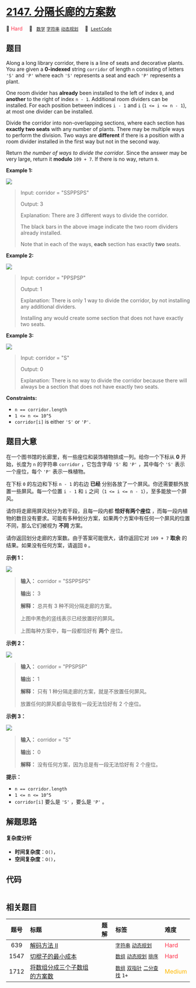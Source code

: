 # [2147. 分隔长廊的方案数](https://leetcode.com/problems/number-of-ways-to-divide-a-long-corridor)

🔴 <font color=#ff334b>Hard</font>&emsp; 🔖&ensp; [`数学`](/tag/math.md) [`字符串`](/tag/string.md) [`动态规划`](/tag/dynamic-programming.md)&emsp; 🔗&ensp;[`LeetCode`](https://leetcode.com/problems/number-of-ways-to-divide-a-long-corridor)

## 题目

Along a long library corridor, there is a line of seats and decorative plants.
You are given a **0-indexed** string `corridor` of length `n` consisting of
letters `'S'` and `'P'` where each `'S'` represents a seat and each `'P'`
represents a plant.

One room divider has **already** been installed to the left of index `0`, and
**another** to the right of index `n - 1`. Additional room dividers can be
installed. For each position between indices `i - 1` and `i` (`1 <= i <= n -
1`), at most one divider can be installed.

Divide the corridor into non-overlapping sections, where each section has
**exactly two seats** with any number of plants. There may be multiple ways to
perform the division. Two ways are **different** if there is a position with a
room divider installed in the first way but not in the second way.

Return _the number of ways to divide the corridor_. Since the answer may be
very large, return it **modulo** `109 + 7`. If there is no way, return `0`.



**Example 1:**

![](https://assets.leetcode.com/uploads/2021/12/04/1.png)

> Input: corridor = "SSPPSPS"
> 
> Output: 3
> 
> Explanation: There are 3 different ways to divide the corridor.
> 
> The black bars in the above image indicate the two room dividers already installed.
> 
> Note that in each of the ways, **each** section has exactly **two** seats.

**Example 2:**

![](https://assets.leetcode.com/uploads/2021/12/04/2.png)

> Input: corridor = "PPSPSP"
> 
> Output: 1
> 
> Explanation: There is only 1 way to divide the corridor, by not installing any additional dividers.
> 
> Installing any would create some section that does not have exactly two seats.

**Example 3:**

![](https://assets.leetcode.com/uploads/2021/12/12/3.png)

> Input: corridor = "S"
> 
> Output: 0
> 
> Explanation: There is no way to divide the corridor because there will always be a section that does not have exactly two seats.

**Constraints:**

  * `n == corridor.length`
  * `1 <= n <= 10^5`
  * `corridor[i]` is either `'S'` or `'P'`.


## 题目大意

在一个图书馆的长廊里，有一些座位和装饰植物排成一列。给你一个下标从 **0**  开始，长度为 `n` 的字符串 `corridor` ，它包含字母
`'S'` 和 `'P'` ，其中每个 `'S'` 表示一个座位，每个 `'P'` 表示一株植物。

在下标 `0` 的左边和下标 `n - 1` 的右边 **已经**  分别各放了一个屏风。你还需要额外放置一些屏风。每一个位置 `i - 1` 和 `i`
之间（`1 <= i <= n - 1`），至多能放一个屏风。

请你将走廊用屏风划分为若干段，且每一段内都 **恰好有两个座位**
，而每一段内植物的数目没有要求。可能有多种划分方案，如果两个方案中有任何一个屏风的位置不同，那么它们被视为 **不同** 方案。

请你返回划分走廊的方案数。由于答案可能很大，请你返回它对 `109 + 7` **取余**  的结果。如果没有任何方案，请返回 `0` 。



**示例 1：**

![](https://assets.leetcode.com/uploads/2021/12/04/1.png)

> 
> 
> 
> 
> 
> **输入：** corridor = "SSPPSPS"
> 
> **输出：** 3
> 
> **解释：** 总共有 3 种不同分隔走廊的方案。
> 
> 上图中黑色的竖线表示已经放置好的屏风。
> 
> 上图每种方案中，每一段都恰好有 **两个**  座位。
> 
> 

**示例 2：**

![](https://assets.leetcode.com/uploads/2021/12/04/2.png)

> 
> 
> 
> 
> 
> **输入：** corridor = "PPSPSP"
> 
> **输出：** 1
> 
> **解释：** 只有 1 种分隔走廊的方案，就是不放置任何屏风。
> 
> 放置任何的屏风都会导致有一段无法恰好有 2 个座位。
> 
> 

**示例 3：**

![](https://assets.leetcode.com/uploads/2021/12/12/3.png)

> 
> 
> 
> 
> 
> **输入：** corridor = "S"
> 
> **输出：** 0
> 
> **解释：** 没有任何方案，因为总是有一段无法恰好有 2 个座位。
> 
> 



**提示：**

  * `n == corridor.length`
  * `1 <= n <= 10^5`
  * `corridor[i]` 要么是 `'S'` ，要么是 `'P'` 。


## 解题思路

#### 复杂度分析

- **时间复杂度**：`O()`，
- **空间复杂度**：`O()`，

## 代码

```javascript

```

## 相关题目

<!-- prettier-ignore -->
| 题号 | 标题 | 题解 | 标签 | 难度 |
| :------: | :------ | :------: | :------ | :------ |
| 639 | [解码方法 II](https://leetcode.com/problems/decode-ways-ii) |  |  [`字符串`](/tag/string.md) [`动态规划`](/tag/dynamic-programming.md) | <font color=#ff334b>Hard</font> |
| 1547 | [切棍子的最小成本](https://leetcode.com/problems/minimum-cost-to-cut-a-stick) |  |  [`数组`](/tag/array.md) [`动态规划`](/tag/dynamic-programming.md) [`排序`](/tag/sorting.md) | <font color=#ff334b>Hard</font> |
| 1712 | [将数组分成三个子数组的方案数](https://leetcode.com/problems/ways-to-split-array-into-three-subarrays) |  |  [`数组`](/tag/array.md) [`双指针`](/tag/two-pointers.md) [`二分查找`](/tag/binary-search.md) `1+` | <font color=#ffb800>Medium</font> |